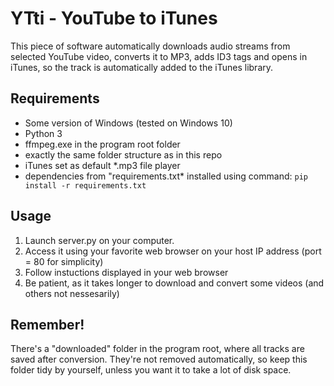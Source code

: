 # YTti - YouTube to iTunes
This piece of software automatically downloads audio streams from selected YouTube video, converts it to MP3, adds ID3 tags and opens in iTunes, so the track is automatically added to the iTunes library.

## Requirements
- Some version of Windows (tested on Windows 10)
- Python 3
- ffmpeg.exe in the program root folder
- exactly the same folder structure as in this repo
- iTunes set as default *.mp3 file player
- dependencies from "requirements.txt* installed using command: `pip install -r requirements.txt`

## Usage
1. Launch server.py on your computer.
1. Access it using your favorite web browser on your host IP address (port = 80 for simplicity)
1. Follow instuctions displayed in your web browser
1. Be patient, as it takes longer to download and convert some videos (and others not nessesarily)

## Remember!
There's a "downloaded" folder in the program root, where all tracks are saved after conversion. They're not removed automatically, so keep this folder tidy by yourself, unless you want it to take a lot of disk space.